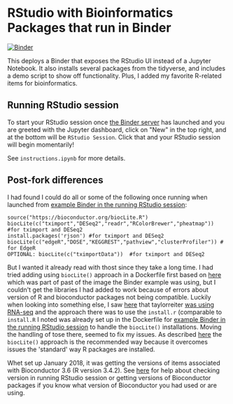# RStudio with Bioinformatics Packages that run in Binder 

[![Binder](http://mybinder.org/badge.svg)](http://mybinder.org/v2/gh/fomightez/dockerfile-rstudio/master)

This deploys a Binder that exposes the
RStudio UI instead of a Jupyter Notebook. It also installs
several packages from the tidyverse, and includes a demo
script to show off functionality.  Plus, I added my favorite R-related items for bioinformatics.

Running RStudio session
-----------------------

To start your RStudio session once [the Binder server](http://mybinder.org/v2/gh/fomightez/dockerfile-rstudio/master) has launched and you are greeted with the Jupyter dashboard, click on "New" in the top right,
and at the bottom will be `RStudio Session`.
Click that and your RStudio session will begin momentarily!

See `instructions.ipynb` for more details.


Post-fork differences
--------------------

I had found I could do all or some of the following once running when launched from [example Binder in the running RStudio session](https://github.com/binder-examples/dockerfile-rstudio):

    source("https://bioconductor.org/biocLite.R")
    biocLite(c("tximport","DESeq2","readr","RColorBrewer","pheatmap")) #for tximport and DESeq2 
    install.packages('rjson') #for tximport and DESeq2 
    biocLite(c("edgeR","DOSE","KEGGREST","pathview","clusterProfiler")) # for EdgeR
    OPTIONAL: biocLite(c("tximportData"))  #for tximport and DESeq2 

But I wanted it already read with thost since they take a long time. I had tried adding using `biocLite()` approach in a Dockerfile first based on [here](https://hub.docker.com/r/rocker/geospatial/~/dockerfile/) which was part of past of the image the Binder example was using, but I couldn't get the libraries I had added to work because of errors about version of R and bioconductor packages not being compatible. Luckily when looking into something else, I saw [here](https://github.com/binder-examples/dockerfile-r/network) that taylorreiter [was using RNA-seq](https://github.com/taylorreiter/dockerfile-r) and the approach there was to use the `install.r` (comparable to `install.R` I noted was already set up in the Dockerfile for [example Binder in the running RStudio session](https://github.com/binder-examples/dockerfile-rstudio) to handle the `biocLite()` installations. Moving the handling of tose there, seemed to fix my issues. As described [here](https://www.bioconductor.org/install/#why-biocLite) the `biocLite()` approach is the recommended way because it overcomes issues the 'standard' way R packages are installed.

Whet set up January 2018, it was getting the versions of items associated with Bioconductor 3.6 (R version 3.4.2). See [here](https://github.com/fomightez/R_and_Bioconductor#related) for help about checking version in running RStudio session or getting versions of Bioconductor packages if you know what version of Bioconductor you had used or are using.

